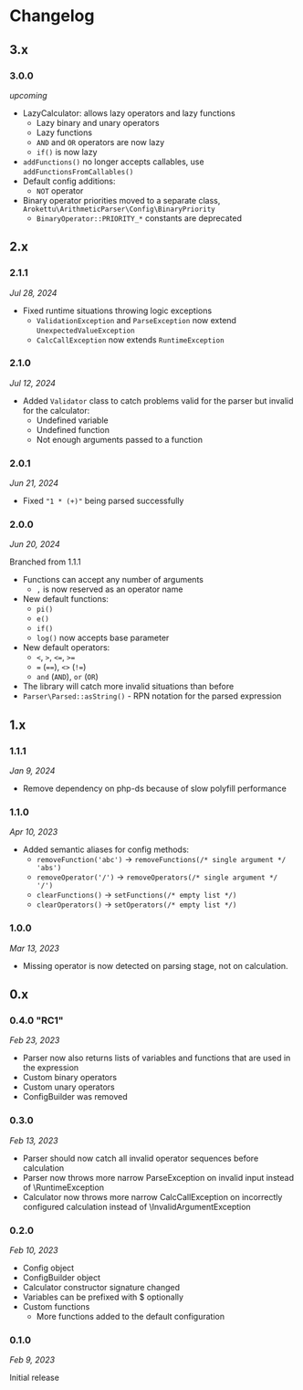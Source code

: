 # Changelog

## 3.x

### 3.0.0

*upcoming*

* LazyCalculator: allows lazy operators and lazy functions
  * Lazy binary and unary operators
  * Lazy functions
  * `AND` and `OR` operators are now lazy
  * `if()` is now lazy
* `addFunctions()` no longer accepts callables, use `addFunctionsFromCallables()`
* Default config additions:
  * `NOT` operator
* Binary operator priorities moved to a separate class, `Arokettu\ArithmeticParser\Config\BinaryPriority`
  * `BinaryOperator::PRIORITY_*` constants are deprecated

## 2.x

### 2.1.1

*Jul 28, 2024*

* Fixed runtime situations throwing logic exceptions
  * `ValidationException` and `ParseException` now extend `UnexpectedValueException`
  * `CalcCallException` now extends `RuntimeException`

### 2.1.0

*Jul 12, 2024*

* Added ``Validator`` class to catch problems valid for the parser but invalid for the calculator:
  * Undefined variable
  * Undefined function
  * Not enough arguments passed to a function

### 2.0.1

*Jun 21, 2024*

* Fixed `"1 * (+)"` being parsed successfully

### 2.0.0

*Jun 20, 2024*

Branched from 1.1.1

* Functions can accept any number of arguments
  * ``,`` is now reserved as an operator name
* New default functions:
  * `pi()`
  * `e()`
  * `if()`
  * `log()` now accepts base parameter
* New default operators:
  * `<`, `>`, `<=`, `>=`
  * `=` (`==`), `<>` (`!=`)
  * `and` (`AND`), `or` (`OR`)
* The library will catch more invalid situations than before
* ``Parser\Parsed::asString()`` - RPN notation for the parsed expression

## 1.x

### 1.1.1

*Jan 9, 2024*

* Remove dependency on php-ds because of slow polyfill performance

### 1.1.0

*Apr 10, 2023*

* Added semantic aliases for config methods:
  * `removeFunction('abc')` -> `removeFunctions(/* single argument */ 'abs')`
  * `removeOperator('/')` -> `removeOperators(/* single argument */ '/')`
  * `clearFunctions()` -> `setFunctions(/* empty list */)`
  * `clearOperators()` -> `setOperators(/* empty list */)`

### 1.0.0

*Mar 13, 2023*

* Missing operator is now detected on parsing stage, not on calculation.

## 0.x

### 0.4.0 "RC1"

*Feb 23, 2023*

* Parser now also returns lists of variables and functions that are used in the expression
* Custom binary operators
* Custom unary operators
* ConfigBuilder was removed 

### 0.3.0

*Feb 13, 2023*

* Parser should now catch all invalid operator sequences before calculation
* Parser now throws more narrow ParseException on invalid input instead of \RuntimeException
* Calculator now throws more narrow CalcCallException on incorrectly configured calculation instead of \InvalidArgumentException

### 0.2.0

*Feb 10, 2023*

* Config object
* ConfigBuilder object
* Calculator constructor signature changed
* Variables can be prefixed with $ optionally
* Custom functions
  * More functions added to the default configuration

### 0.1.0

*Feb 9, 2023*

Initial release

